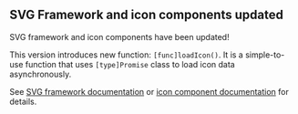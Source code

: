 ## SVG Framework and icon components updated

SVG framework and icon components have been updated!

This version introduces new function: `[func]loadIcon()`. It is a simple-to-use function that uses `[type]Promise` class to load icon data asynchronously.

See [SVG framework documentation](/docs/icon-components/svg-framework/load-icon.md) or [icon component documentation](/docs/icon-components/svelte/load-icon.md) for details.

